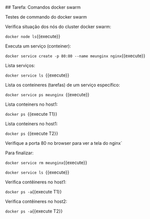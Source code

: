 ## Tarefa: Comandos docker swarm


Testes de commando do docker swarm

Verifica situação dos nós do cluster docker swarm:

`docker node ls`{{execute}}

Executa um serviço (conteiner):

`docker service create -p 80:80 --name meunginx nginx`{{execute}}

Lista serviços:

`docker service ls `{{execute}}

Lista os conteineres (tarefas) de um serviço específico:

`docker service ps meunginx `{{execute}}

Lista conteiners no host1:

`docker ps `{{execute T1}}

Lista conteiners no host1:

`docker ps `{{execute T2}}

Verifique a porta 80 no browser para ver a tela do nginx`

Para finalizar:

`docker service rm meunginx`{{execute}}

`docker service ls `{{execute}}

Verifica contêineres no host1:

`docker ps -a`{{execute T1}}

Verifica contêineres no host2:

`docker ps -a`{{execute T2}}
